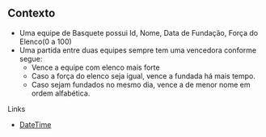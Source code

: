 
## Contexto

* Uma equipe de Basquete possui Id, Nome, Data de Fundação, Força do Elenco(0 a 100)
* Uma partida entre duas equipes sempre tem uma vencedora conforme segue:
    * Vence a equipe com elenco mais forte
    * Caso a força do elenco seja igual, vence a fundada há mais tempo.
    * Caso sejam fundados no mesmo dia, vence a de menor nome em ordem alfabética.


Links

* [DateTime](https://docs.microsoft.com/pt-br/dotnet/api/system.datetime?view=net-5.0)